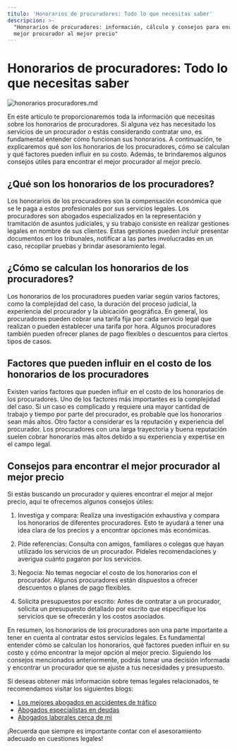 ```yaml
---
titulo: 'Honorarios de procuradores: Todo lo que necesitas saber'
descripcion: >-
  "Honorarios de procuradores: información, cálculo y consejos para encontrar el
  mejor procurador al mejor precio"
---
```


# Honorarios de procuradores: Todo lo que necesitas saber

 ![honorarios procuradores.md](./img/honorarios-procuradores-1.webp)


En este artículo te proporcionaremos toda la información que necesitas sobre los honorarios de procuradores. Si alguna vez has necesitado los servicios de un procurador o estás considerando contratar uno, es fundamental entender cómo funcionan sus honorarios. A continuación, te explicaremos qué son los honorarios de los procuradores, cómo se calculan y qué factores pueden influir en su costo. Además, te brindaremos algunos consejos útiles para encontrar el mejor procurador al mejor precio.

## ¿Qué son los honorarios de los procuradores?

Los honorarios de los procuradores son la compensación económica que se le paga a estos profesionales por sus servicios legales. Los procuradores son abogados especializados en la representación y tramitación de asuntos judiciales, y su trabajo consiste en realizar gestiones legales en nombre de sus clientes. Estas gestiones pueden incluir presentar documentos en los tribunales, notificar a las partes involucradas en un caso, recopilar pruebas y brindar asesoramiento legal.

## ¿Cómo se calculan los honorarios de los procuradores?

Los honorarios de los procuradores pueden variar según varios factores, como la complejidad del caso, la duración del proceso judicial, la experiencia del procurador y la ubicación geográfica. En general, los procuradores pueden cobrar una tarifa fija por cada servicio legal que realizan o pueden establecer una tarifa por hora. Algunos procuradores también pueden ofrecer planes de pago flexibles o descuentos para ciertos tipos de casos.

## Factores que pueden influir en el costo de los honorarios de los procuradores

Existen varios factores que pueden influir en el costo de los honorarios de los procuradores. Uno de los factores más importantes es la complejidad del caso. Si un caso es complicado y requiere una mayor cantidad de trabajo y tiempo por parte del procurador, es probable que los honorarios sean más altos. Otro factor a considerar es la reputación y experiencia del procurador. Los procuradores con una larga trayectoria y buena reputación suelen cobrar honorarios más altos debido a su experiencia y expertise en el campo legal.

## Consejos para encontrar el mejor procurador al mejor precio

Si estás buscando un procurador y quieres encontrar el mejor al mejor precio, aquí te ofrecemos algunos consejos útiles:

1. Investiga y compara: Realiza una investigación exhaustiva y compara los honorarios de diferentes procuradores. Esto te ayudará a tener una idea clara de los precios y a encontrar opciones más económicas.

2. Pide referencias: Consulta con amigos, familiares o colegas que hayan utilizado los servicios de un procurador. Pídeles recomendaciones y averigua cuánto pagaron por los servicios.

3. Negocia: No temas negociar el costo de los honorarios con el procurador. Algunos procuradores están dispuestos a ofrecer descuentos o planes de pago flexibles.

4. Solicita presupuestos por escrito: Antes de contratar a un procurador, solicita un presupuesto detallado por escrito que especifique los servicios que se ofrecerán y los costos asociados.



En resumen, los honorarios de los procuradores son una parte importante a tener en cuenta al contratar estos servicios legales. Es fundamental entender cómo se calculan los honorarios, qué factores pueden influir en su costo y cómo encontrar la mejor opción al mejor precio. Siguiendo los consejos mencionados anteriormente, podrás tomar una decisión informada y encontrar un procurador que se ajuste a tus necesidades y presupuesto.

Si deseas obtener más información sobre temas legales relacionados, te recomendamos visitar los siguientes blogs:

- [Los mejores abogados en accidentes de tráfico](los-mejores-abogados-en-accidentes-de-trafico)
- [Abogados especialistas en deudas](abogados-especialistas-en-deudas)
- [Abogados laborales cerca de mi](abogados-laborales-cerca-de-mi)

¡Recuerda que siempre es importante contar con el asesoramiento adecuado en cuestiones legales!
